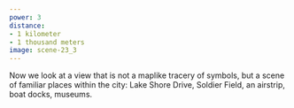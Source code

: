 ```yaml
---
power: 3
distance:
- 1 kilometer
- 1 thousand meters
image: scene-23_3
---
```

Now we look at a view that is not a maplike tracery of symbols, but a scene of familiar places within the city: Lake Shore Drive, Soldier Field, an airstrip, boat docks, museums.
